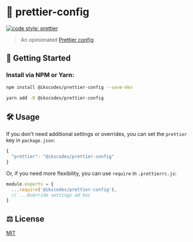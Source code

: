# 💅 prettier-config

[![code style: prettier](https://img.shields.io/badge/code_style-prettier-ff69b4.svg?style=flat)](https://github.com/prettier/prettier)

> An opinionated [Prettier config](https://prettier.io/).

## 🔗 Getting Started

### Install via NPM or Yarn:

```sh
npm install @ikscodes/prettier-config --save-dev
```

```sh
yarn add -D @ikscodes/prettier-config
```

## 🛠️ Usage

If you don't need additional settings or overrides, you can set the `prettier` key in `package.json`:

```javascript
{
  "prettier": "@ikscodes/prettier-config"
}
```

Or, if you need more flexibility, you can use `require` in `.prettierrc.js`:

```javascript
module.exports = {
  ...require('@ikscodes/prettier-config'),
  // ...Override settings ad hoc
}
```

## ⚖️ License

[MIT](./LICENSE)
